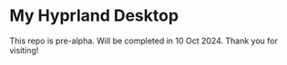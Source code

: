 # My Hyprland Desktop
This repo is pre-alpha. Will be completed in 10 Oct 2024. Thank you for visiting!
